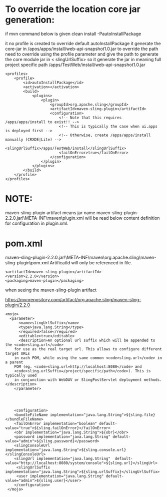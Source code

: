 
To override the location core jar generation:
=============================================
if mvn command below is given
   clean install -PautoInstallPackage 

it no profile is created to override default autoInstallPackage it generate the core-jar in /apos/apps/install/web-api-snapshot1.0.jar
to override the path need to override using the profile parameter and give the path to generate the core module jar
in < slingUrlSuffix> so it generate the jar in meaning full project specific path /apps/TestWeb/install/web-api-snapshot1.0.jar

	<profiles>
		<profile>
			<id>autoInstallPackage</id>
			<activation></activation>
			<build>
				<plugins>
					<plugin>
						<groupId>org.apache.sling</groupId>
						<artifactId>maven-sling-plugin</artifactId>
						<configuration>
							<!-- Note that this requires /apps/apps/install to exist!! -->
							<!-- This is typically the case when ui.apps is deployed first -->
							<!-- Otherwise, create /apps/apps/install manually (CRXDE|Lite) -->
							<slingUrlSuffix>/apps/TestWeb/install</slingUrlSuffix>
							<failOnError>true</failOnError>
						</configuration>
					</plugin>
				</plugins>
			</build>
		</profile>
	</profiles>

NOTE:
=====
maven-sling-plugin artifact means jar name maven-sling-plugin-2.2.0.jar!\META-INF\maven\plugin.xml
will be read below content definition for configuration in plugin.xml.
 
pom.xml
=======
maven-sling-plugin-2.2.0.jar!\META-INF\maven\org.apache.sling\maven-sling-plugin\pom.xml
ArtificatId will only be referenced in file.

    <artifactId>maven-sling-plugin</artifactId>
    <version>2.2.0</version>
    <packaging>maven-plugin</packaging>



when seeing the maven-sling-plugin artifact

https://mvnrepository.com/artifact/org.apache.sling/maven-sling-plugin/2.2.0


	<mojo>
	  <parameter>
	      <name>slingUrlSuffix</name>
	      <type>java.lang.String</type>
	      <required>false</required>
	      <editable>true</editable>
	      <description>An optional url suffix which will be appended to the <code>sling.url</code>
		for use as the real target url. This allows to configure different target URLs
		in each POM, while using the same common <code>sling.url</code> in a parent
		POM (eg. <code>sling.url=http://localhost:8080</code> and
		<code>sling.urlSuffix=/project/specific/path</code>). This is typically used
		in conjunction with WebDAV or SlingPostServlet deployment methods.</description>
	    </parameter>




	    <configuration>
		<bundleFileName implementation="java.lang.String">${sling.file}</bundleFileName>
		<failOnError implementation="boolean" default-value="true">${sling.failOnError}</failOnError>
		<obr implementation="java.lang.String">${obr}</obr>
		<password implementation="java.lang.String" default-value="admin">${sling.password}</password>
		<slingConsoleUrl implementation="java.lang.String">${sling.console.url}</slingConsoleUrl>
		<slingUrl implementation="java.lang.String"  default-value="http://localhost:8080/system/console">${sling.url}</slingUrl>
		 <slingUrlSuffix implementation="java.lang.String">${sling.urlSuffix}</slingUrlSuffix>
		 <user implementation="java.lang.String" default-value="admin">${sling.user}</user>
	    </configuration>
	 </mojo>
